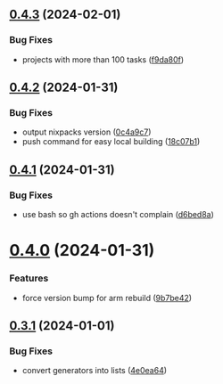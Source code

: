 ## [0.4.3](https://github.com/iloveitaly/todoist-digest/compare/v0.4.2...v0.4.3) (2024-02-01)


### Bug Fixes

* projects with more than 100 tasks ([f9da80f](https://github.com/iloveitaly/todoist-digest/commit/f9da80ff4deeccbe8ea48322ac325d7f255e7699))



## [0.4.2](https://github.com/iloveitaly/todoist-digest/compare/v0.4.1...v0.4.2) (2024-01-31)


### Bug Fixes

* output nixpacks version ([0c4a9c7](https://github.com/iloveitaly/todoist-digest/commit/0c4a9c7701da6ea6ec43378f296c88a2c82181af))
* push command for easy local building ([18c07b1](https://github.com/iloveitaly/todoist-digest/commit/18c07b13ab7fa5e92cb593560239c30d24bbe382))



## [0.4.1](https://github.com/iloveitaly/todoist-digest/compare/v0.4.0...v0.4.1) (2024-01-31)


### Bug Fixes

* use bash so gh actions doesn't complain ([d6bed8a](https://github.com/iloveitaly/todoist-digest/commit/d6bed8a94821f786a0ff321552b7c5da0404e128))



# [0.4.0](https://github.com/iloveitaly/todoist-digest/compare/v0.3.1...v0.4.0) (2024-01-31)


### Features

* force version bump for arm rebuild ([9b7be42](https://github.com/iloveitaly/todoist-digest/commit/9b7be42922fd6cb0ce6c7c0a14b003e245cd5d86))



## [0.3.1](https://github.com/iloveitaly/todoist-digest/compare/v0.3.0...v0.3.1) (2024-01-01)


### Bug Fixes

* convert generators into lists ([4e0ea64](https://github.com/iloveitaly/todoist-digest/commit/4e0ea6497eb928826db12d7aa2b7868b5cb588b5))



